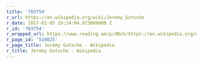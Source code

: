 ```yaml
---
title: '703754'
r_url: https://en.wikipedia.org/wiki/Jeremy_Gutsche
r_date: 2017-02-05 19:24:04.073000000 Z
r_id: '703754'
r_wrapped_url: https://www.reading.am/p/4BcG/https://en.wikipedia.org/wiki/Jeremy_Gutsche
r_page_id: '516625'
r_page_title: Jeremy Gutsche - Wikipedia
r_title: Jeremy Gutsche - Wikipedia
---
```


